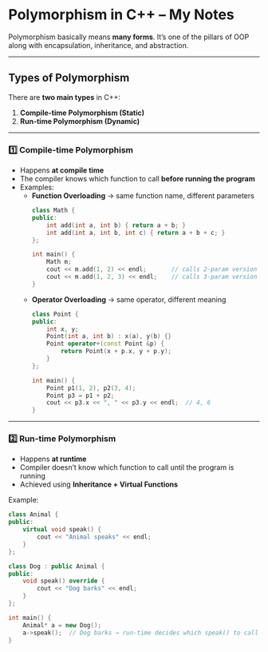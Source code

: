 # Polymorphism in C++ – My Notes
  
Polymorphism basically means **many forms**. It’s one of the pillars of OOP along with encapsulation, inheritance, and abstraction.  

---

## Types of Polymorphism

There are **two main types** in C++:

1. **Compile-time Polymorphism (Static)**  
2. **Run-time Polymorphism (Dynamic)**  

---

### 1️⃣ Compile-time Polymorphism

- Happens **at compile time**  
- The compiler knows which function to call **before running the program**  
- Examples:
  - **Function Overloading** → same function name, different parameters  
    ```cpp
    class Math {
    public:
        int add(int a, int b) { return a + b; }
        int add(int a, int b, int c) { return a + b + c; }
    };

    int main() {
        Math m;
        cout << m.add(1, 2) << endl;       // calls 2-param version
        cout << m.add(1, 2, 3) << endl;    // calls 3-param version
    }
    ```
  - **Operator Overloading** → same operator, different meaning  
    ```cpp
    class Point {
    public:
        int x, y;
        Point(int a, int b) : x(a), y(b) {}
        Point operator+(const Point &p) {
            return Point(x + p.x, y + p.y);
        }
    };

    int main() {
        Point p1(1, 2), p2(3, 4);
        Point p3 = p1 + p2;
        cout << p3.x << ", " << p3.y << endl;  // 4, 6
    }
    ```

---

### 2️⃣ Run-time Polymorphism

- Happens **at runtime**  
- Compiler doesn’t know which function to call until the program is running  
- Achieved using **Inheritance + Virtual Functions**  

Example:
```cpp
class Animal {
public:
    virtual void speak() {
        cout << "Animal speaks" << endl;
    }
};

class Dog : public Animal {
public:
    void speak() override {
        cout << "Dog barks" << endl;
    }
};

int main() {
    Animal* a = new Dog();
    a->speak();  // Dog barks → run-time decides which speak() to call
}
